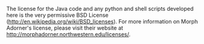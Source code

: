 The license for the Java code and any python and shell scripts developed here is the very permissive BSD License (http://en.wikipedia.org/wiki/BSD_licenses).
For more information on Morph Adorner's license, please visit their website at http://morphadorner.northwestern.edu/licenses/.